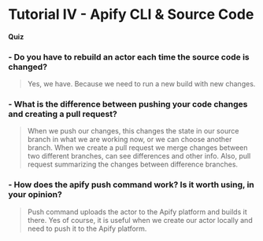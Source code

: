 # Tutorial IV - Apify CLI & Source Code

#### Quiz

### - Do you have to rebuild an actor each time the source code is changed?
> Yes, we have. Because we need to run a new build with new changes.

### - What is the difference between pushing your code changes and creating a pull request?
> When we push our changes, this changes the state in our source branch in what we are working now, or we can choose another branch. When we create a pull request we merge changes between two different branches, can see differences and other info. Also, pull request summarizing the changes between difference branches.

### - How does the apify push command work? Is it worth using, in your opinion?
> Push command uploads the actor to the Apify platform and builds it there. Yes of course, it is useful when we create our actor locally and need to push it to the Apify platform.